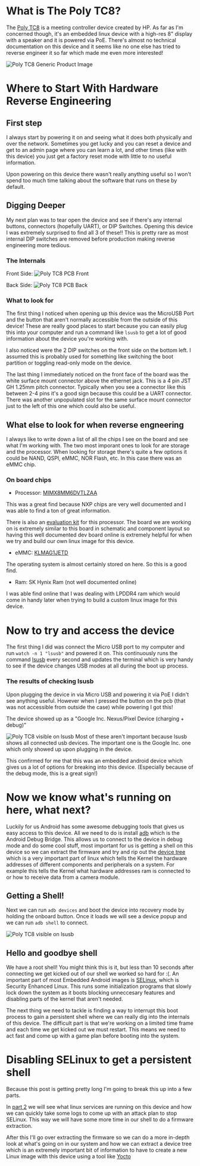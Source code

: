 # What is The Poly TC8?

The [Poly TC8](https://docs.poly.com/bundle/tc8-ug-current/page/poly-touch-controller-overview.html) is a meeting controller device created by HP. As far as I'm concerned though, it's an embedded linux device with a high-res 8" display with a speaker and it is powered via PoE. There's almost no technical documentation on this device and it seems like no one else has tried to reverse engineer it so far which made me even more interested!

![Poly TC8 Generic Product Image](/reverse-engineering-poly-tc8-part-1/Poly-TC8.webp)

# Where to Start With Hardware Reverse Engineering

## First step

I always start by powering it on and seeing what it does both physically and over the network. Sometimes you get lucky and you can reset a device and get to an admin page where you can learn a lot, and other times (like with this device) you just get a factory reset mode with little to no useful information.

Upon powering on this device there wasn't really anything useful so I won't spend too much time talking about the software that runs on these by default.

## Digging Deeper

My next plan was to tear open the device and see if there's any internal buttons, connectors (hopefully UART), or DIP Switches. Opening this device I was extremely surprised to find all 3 of these!! This is pretty rare as most internal DIP switches are removed before production making reverse engineering more tedious.

### The Internals

Front Side:
![Poly TC8 PCB Front](/reverse-engineering-poly-tc8-part-1/poly-tc8-pcb-front.jpg)

Back Side:
![Poly TC8 PCB Back](/reverse-engineering-poly-tc8-part-1/poly-tc8-pcb-back.jpg)

### What to look for

The first thing I noticed when opening up this device was the MicroUSB Port and the button that aren't normally accessible from the outside of this device! These are really good places to start because you can easily plug this into your computer and run a command like `lsusb` to get a lot of good information about the device you're working with.

I also noticed were the 2 DIP switches on the front side on the bottom left. I assumed this is probably used for something like switching the boot partition or toggling read-only mode on the device.

The last thing I immediately noticed on the front face of the board was the white surface mount connector above the ethernet jack. This is a 4 pin JST GH 1.25mm pitch connector. Typically when you see a connector like this between 2-4 pins it's a good sign because this could be a UART connector. There was another unpopulated slot for the same surface mount connector just to the left of this one which could also be useful.

## What else to look for when reverse engneering

I always like to write down a list of all the chips I see on the board and see what I'm working with. The two most imporant ones to look for are storage and the processor. When looking for storage there's quite a few options it could be NAND, QSPI, eMMC, NOR Flash, etc. In this case there was an eMMC chip.

### On board chips

- Processor: [MIMX8MM6DVTLZAA](https://www.nxp.com/part/MIMX8MM6DVTLZAA)

This was a great find because NXP chips are very well documented and I was able to find a ton of great information.

There is also an [evaluation kit](https://www.nxp.com/design/design-center/development-boards-and-designs/8MMINILPD4-EVK) for this processor. The board we are working on is extremely similar to this board in schematic and component layout so having this well documented dev board online is extremely helpful for when we try and build our own linux image for this device.

- eMMC: [KLMAG1JETD](https://semiconductor.samsung.com/us/estorage/emmc/emmc-5-1/klmag1jetd-b041/)

The operating system is almost certainly stored on here. So this is a good find.

- Ram: SK Hynix Ram (not well documented online)

I was able find online that I was dealing with LPDDR4 ram which would come in handy later when trying to build a custom linux image for this device.

# Now to try and access the device

The first thing I did was connect the Micro USB port to my computer and run `watch -n 1 "lsusb"` and powered it on. This continuously runs the command [lsusb](https://www.geeksforgeeks.org/lsusb-command-in-linux-with-examples/) every second and updates the terminal which is very handy to see if the device changes USB modes at all during the boot up process.

### The results of checking lsusb

Upon plugging the device in via Micro USB and powering it via PoE I didn't see anything useful. However when I pressed the button on the pcb (that was not accessible from outside the case) while powering I got this!

The device showed up as a "Google Inc. Nexus/Pixel Device (charging + debug)"

![Poly TC8 visible on lsusb](/assets/reverse-engineering-poly-tc8-part-1/watch-lsusb-output-poly-tc8.png)
Most of these aren't important because lsusb shows all connected usb devices. The important one is the Google Inc. one which only showed up upon plugging in the device.

This confirmed for me that this was an embedded android device which gives us a lot of options for breaking into this device. (Especially because of the debug mode, this is a great sign!)

# Now we know what's running on here, what next?

Luckily for us Android has some awesome debugging tools that gives us easy access to this device. All we need to do is install [adb](https://developer.android.com/tools/adb) which is the Android Debug Bridge. This allows us to connect to the device in debug mode and do some cool stuff, most important for us is getting a shell on this device so we can extract the firmware and try and rip out the [device tree](https://en.wikipedia.org/wiki/Devicetree) which is a very important part of linux which tells the Kernel the hardware addresses of different components and peripherals on a system. For example this tells the Kernel what hardware addresses ram is connected to or how to receive data from a camera module.

## Getting a Shell!

Next we can run `adb devices` and boot the device into recovery mode by holding the onboard button. Once it loads we will see a device popup and we can run `adb shell` to connect.

![Poly TC8 visible on lsusb](/assets/reverse-engineering-poly-tc8-part-1/adb-shell-poly-tc8.png)

## Hello and goodbye shell

We have a root shell! You might think this is it, but less than 10 seconds after connecting we get kicked out of our shell we worked so hard for :(. An important part of most Embedded Android images is [SELinux](https://www.redhat.com/en/topics/linux/what-is-selinux), which is Security Enhanced Linux. This runs some initialization programs that slowly lock down the system as it boots blocking unneccesary features and disabling parts of the kernel that aren't needed.

The next thing we need to tackle is finding a way to interrupt this boot process to gain a persistent shell where we can really dig into the internals of this device. The difficult part is that we're working on a limited time frame and each time we get kicked out we must restart. This means we need to act fast and come up with a game plan before booting into the system.

# Disabling SELinux to get a persistent shell

Because this post is getting pretty long I'm going to break this up into a few parts.

In [part 2](/projects/reverse-engineering-poly-tc8-part-2) we will see what linux services are running on this device and how we can quickly take some logs to come up with an attack plan to stop SELinux. This way we will have some more time in our shell to do a firmware extraction.

After this I'll go over extracting the firmware so we can do a more in-depth look at what's going on in our system and how we can extract a device tree which is an extremely important bit of information to have to create a new Linux image with this device using a tool like [Yocto](https://www.yoctoproject.org/)

